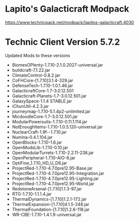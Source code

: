 # Lapito's Galacticraft Modpack 
https://www.technicpack.net/modpack/lapitos-galacticraft.4030

# Technic Client Version 5.7.2

Updated Mods to these versions

* BiomesOPlenty-1.7.10-2.1.0.2027-universal.jar
* buildcraft-7.1.22.jar
* ClimateControl-0.8.2.jar
* CoFHCore-[1.7.10]3.1.4-329.jar
* DefenseTech-1.7.10-1.0.1.46.jar
* GalacticraftCore-1.7-3.0.12.501
* Galacticraft-Planets-1.7-3.0.12.501.jar
* GalaxySpace-1.1.4 STABLE.jar
* iChunUtil-4.2.3.jar
* journeymap-1.7.10-5.1.4p2-unlimited.jar
* MicdoodleCore-1.7-3.0.12.501.jar
* ModularPowersuits-1.7.10-0.11.1.114.jar
* NotEnoughItems-1.7.10-1.0.5.120-universal.jar
* NuclearCraft-1.9f--1.7.10.jar
* Numina-0.4.1.104.jar
* OpenBlocks-1.7.10-1.6.jar
* OpenModsLib-1.7.10-0.10.jar
* OpenModularTurrets-1.7.10-2.2.11-238.jar
* OpenPeripheral-1.7.10-AIO-8.jar
* OptiFine_1.7.10_HD_U_D8.jar
* ProjectRed-1.7.10-4.7.0pre12.95-Base.jar
* ProjectRed-1.7.10-4.7.0pre12.95-Integration.jar
* ProjectRed-1.7.10-4.7.0pre12.95-Lighting.jar
* ProjectRed-1.7.10-4.7.0pre12.95-World.jar
* RedstoneArsenal-[1.7.10]1.1.3-97.jar
* RTG-1.7.10-1.1.1.4.jar
* ThermalDynamics-[1.7.10]1.2.1-172.jar
* ThermalExpansion-[1.7.10]4.1.5-248.jar
* ThermalFoundation-[1.7.10]1.2.6-118.jar
* WR-CBE-1.7.10-1.4.1.9-universal.jar
